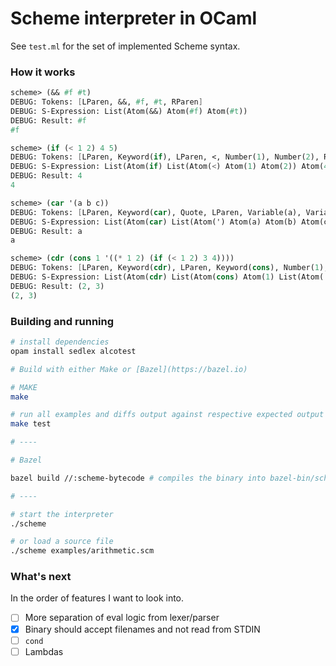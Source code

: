 # Scheme interpreter in OCaml

See `test.ml` for the set of implemented Scheme syntax.

### How it works

```scheme
scheme> (&& #f #t)
DEBUG: Tokens: [LParen, &&, #f, #t, RParen]
DEBUG: S-Expression: List(Atom(&&) Atom(#f) Atom(#t))
DEBUG: Result: #f
#f

scheme> (if (< 1 2) 4 5)
DEBUG: Tokens: [LParen, Keyword(if), LParen, <, Number(1), Number(2), RParen, Number(4), Number(5), RParen]
DEBUG: S-Expression: List(Atom(if) List(Atom(<) Atom(1) Atom(2)) Atom(4) Atom(5))
DEBUG: Result: 4
4

scheme> (car '(a b c))
DEBUG: Tokens: [LParen, Keyword(car), Quote, LParen, Variable(a), Variable(b), Variable(c), RParen, RParen]
DEBUG: S-Expression: List(Atom(car) List(Atom(') Atom(a) Atom(b) Atom(c)))
DEBUG: Result: a
a

scheme> (cdr (cons 1 '((* 1 2) (if (< 1 2) 3 4))))
DEBUG: Tokens: [LParen, Keyword(cdr), LParen, Keyword(cons), Number(1), Quote, LParen, LParen, Multiply, Number(1), Number(2), RParen, LParen, Keyword(if), LParen, <, Number(1), Number(2), RParen, Number(3), Number(4), RParen, RParen, RParen, RParen]
DEBUG: S-Expression: List(Atom(cdr) List(Atom(cons) Atom(1) List(Atom(') List(Atom(Multiply) Atom(1) Atom(2)) List(Atom(if) List(Atom(<) Atom(1) Atom(2)) Atom(3) Atom(4)))))
DEBUG: Result: (2, 3)
(2, 3)
```

### Building and running

```sh
# install dependencies
opam install sedlex alcotest

# Build with either Make or [Bazel](https://bazel.io)

# MAKE
make

# run all examples and diffs output against respective expected output in examples/test
make test

# ----

# Bazel

bazel build //:scheme-bytecode # compiles the binary into bazel-bin/scheme-bytecode

# ----

# start the interpreter
./scheme

# or load a source file
./scheme examples/arithmetic.scm
```

### What's next 

In the order of features I want to look into.

- [ ] More separation of eval logic from lexer/parser
- [x] Binary should accept filenames and not read from STDIN
- [ ] `cond`
- [ ] Lambdas
